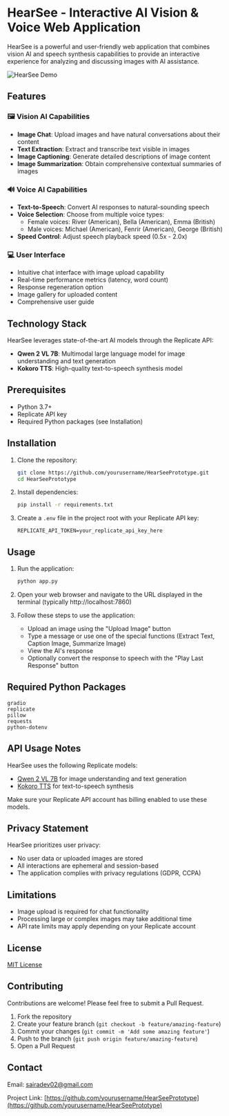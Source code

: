 # HearSee - Interactive AI Vision & Voice Web Application

HearSee is a powerful and user-friendly web application that combines vision AI and speech synthesis capabilities to provide an interactive experience for analyzing and discussing images with AI assistance.

![HearSee Demo](https://github.com/yourusername/HearSeePrototype/raw/main/demo_images/hearsee_demo.png)

## Features

### 🖼️ Vision AI Capabilities
- **Image Chat**: Upload images and have natural conversations about their content
- **Text Extraction**: Extract and transcribe text visible in images 
- **Image Captioning**: Generate detailed descriptions of image content
- **Image Summarization**: Obtain comprehensive contextual summaries of images

### 🔊 Voice AI Capabilities
- **Text-to-Speech**: Convert AI responses to natural-sounding speech
- **Voice Selection**: Choose from multiple voice types:
  - Female voices: River (American), Bella (American), Emma (British)
  - Male voices: Michael (American), Fenrir (American), George (British)
- **Speed Control**: Adjust speech playback speed (0.5x - 2.0x)

### 💻 User Interface
- Intuitive chat interface with image upload capability
- Real-time performance metrics (latency, word count)
- Response regeneration option
- Image gallery for uploaded content
- Comprehensive user guide

## Technology Stack

HearSee leverages state-of-the-art AI models through the Replicate API:

- **Qwen 2 VL 7B**: Multimodal large language model for image understanding and text generation
- **Kokoro TTS**: High-quality text-to-speech synthesis model

## Prerequisites

- Python 3.7+
- Replicate API key
- Required Python packages (see Installation)

## Installation

1. Clone the repository:
   ```bash
   git clone https://github.com/yourusername/HearSeePrototype.git
   cd HearSeePrototype
   ```

2. Install dependencies:
   ```bash
   pip install -r requirements.txt
   ```

3. Create a `.env` file in the project root with your Replicate API key:
   ```
   REPLICATE_API_TOKEN=your_replicate_api_key_here
   ```

## Usage

1. Run the application:
   ```bash
   python app.py
   ```

2. Open your web browser and navigate to the URL displayed in the terminal (typically http://localhost:7860)

3. Follow these steps to use the application:
   - Upload an image using the "Upload Image" button
   - Type a message or use one of the special functions (Extract Text, Caption Image, Summarize Image)
   - View the AI's response
   - Optionally convert the response to speech with the "Play Last Response" button

## Required Python Packages

```
gradio
replicate
pillow
requests
python-dotenv
```

## API Usage Notes

HearSee uses the following Replicate models:
- [Qwen 2 VL 7B](https://replicate.com/lucataco/qwen2-vl-7b-instruct) for image understanding and text generation
- [Kokoro TTS](https://replicate.com/jaaari/kokoro-82m) for text-to-speech synthesis

Make sure your Replicate API account has billing enabled to use these models.

## Privacy Statement

HearSee prioritizes user privacy:
- No user data or uploaded images are stored
- All interactions are ephemeral and session-based
- The application complies with privacy regulations (GDPR, CCPA)

## Limitations

- Image upload is required for chat functionality
- Processing large or complex images may take additional time
- API rate limits may apply depending on your Replicate account

## License

[MIT License](LICENSE)

## Contributing

Contributions are welcome! Please feel free to submit a Pull Request.

1. Fork the repository
2. Create your feature branch (`git checkout -b feature/amazing-feature`)
3. Commit your changes (`git commit -m 'Add some amazing feature'`)
4. Push to the branch (`git push origin feature/amazing-feature`)
5. Open a Pull Request

## Contact

Email: sairadev02@gmail.com

Project Link: [https://github.com/yourusername/HearSeePrototype](https://github.com/yourusername/HearSeePrototype)